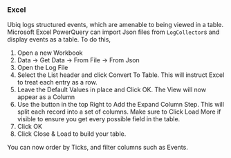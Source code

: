 ### Excel

Ubiq logs structured events, which are amenable to being viewed in a table. Microsoft Excel PowerQuery can import Json files from `LogCollector`s and display events as a table.
To do this,

1. Open a new Workbook
2. Data -> Get Data -> From File -> From Json
3. Open the Log File
4. Select the List header and click Convert To Table. This will instruct Excel to treat each entry as a row.
5. Leave the Default Values in place and Click OK. The View will now appear as a Column
6. Use the button in the top Right to Add the Expand Column Step. This will split each record into a set of columns. Make sure to Click Load More if visible to ensure you get every possible field in the table.
7. Click OK
8. Click Close & Load to build your table.

You can now order by Ticks, and filter columns such as Events.

